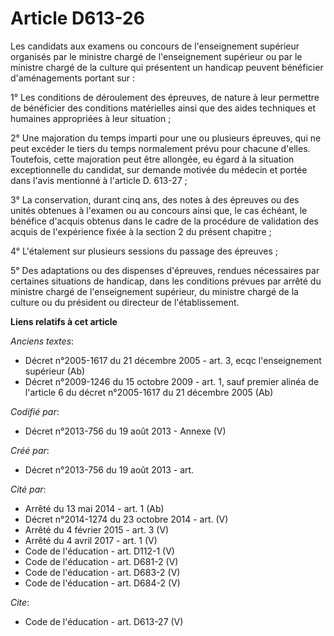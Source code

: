 # Article D613-26

Les candidats aux examens ou concours de l'enseignement supérieur organisés par le ministre chargé de l'enseignement
supérieur ou par le ministre chargé de la culture qui présentent un handicap peuvent bénéficier d'aménagements portant sur : 

1° Les conditions de déroulement des épreuves, de nature à leur permettre de bénéficier des conditions matérielles ainsi que
des aides techniques et humaines appropriées à leur situation ; 

2° Une majoration du temps imparti pour une ou plusieurs épreuves, qui ne peut excéder le tiers du temps normalement prévu
pour chacune d'elles. Toutefois, cette majoration peut être allongée, eu égard à la situation exceptionnelle du candidat, sur
demande motivée du médecin et portée dans l'avis mentionné à l'article D. 613-27 ; 

3° La conservation, durant cinq ans, des notes à des épreuves ou des unités obtenues à l'examen ou au concours ainsi que, le
cas échéant, le bénéfice d'acquis obtenus dans le cadre de la procédure de validation des acquis de l'expérience fixée à la
section 2 du présent chapitre ; 

4° L'étalement sur plusieurs sessions du passage des épreuves ; 

5° Des adaptations ou des dispenses d'épreuves, rendues nécessaires par certaines situations de handicap, dans les conditions
prévues par arrêté du ministre chargé de l'enseignement supérieur, du ministre chargé de la culture ou du président ou
directeur de l'établissement.

**Liens relatifs à cet article**

_Anciens textes_:

  - Décret n°2005-1617 du 21 décembre 2005 - art. 3, ecqc l'enseignement supérieur (Ab)
  - Décret n°2009-1246 du 15 octobre 2009 - art. 1, sauf premier alinéa de l'article 6 du décret n°2005-1617 du 21 décembre 2005 (Ab)

_Codifié par_:

  - Décret n°2013-756 du 19 août 2013 -  Annexe (V)

_Créé par_:

  - Décret n°2013-756 du 19 août 2013 - art.

_Cité par_:

  - Arrêté du 13 mai 2014 - art. 1 (Ab)
  - Décret n°2014-1274 du 23 octobre 2014 - art. (V)
  - Arrêté du 4 février 2015 - art. 3 (V)
  - Arrêté du 4 avril 2017 - art. 1 (V)
  - Code de l'éducation - art. D112-1 (V)
  - Code de l'éducation - art. D681-2 (V)
  - Code de l'éducation - art. D683-2 (V)
  - Code de l'éducation - art. D684-2 (V)

_Cite_:

  - Code de l'éducation - art. D613-27 (V)
